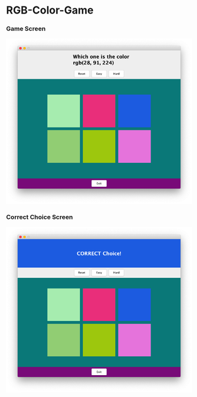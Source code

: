 # RGB-Color-Game
<html>

<h3>Game Screen</h3>

![Alt Text](https://github.com/Rifat1/RGB-Color-Game/blob/master/Assets/Screen%20Shot%202019-11-11%20at%202.21.14%20AM.png)

<h3>Correct Choice Screen</h3>

![Alt Text](https://github.com/Rifat1/RGB-Color-Game/blob/master/Assets/Screen%20Shot%202019-11-11%20at%202.21.29%20AM.png)
</html>

